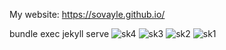 My website: https://sovayle.github.io/


bundle exec jekyll serve
![sk4](https://github.com/sovayle/sovayle.github.io/assets/47412407/c39d2ce4-154c-4347-8805-efcf450edb0c)
![sk3](https://github.com/sovayle/sovayle.github.io/assets/47412407/0b3e1e0f-fbc2-442b-9229-2ebf54550b19)
![sk2](https://github.com/sovayle/sovayle.github.io/assets/47412407/106b7716-3e3c-4a35-966f-0c2e71a5985d)
![sk1](https://github.com/sovayle/sovayle.github.io/assets/47412407/ed4df20b-d67b-46b6-bd01-4a4a218a08ac)
